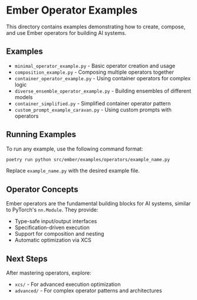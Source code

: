 # Ember Operator Examples

This directory contains examples demonstrating how to create, compose, and use Ember operators for building AI systems.

## Examples

- `minimal_operator_example.py` - Basic operator creation and usage
- `composition_example.py` - Composing multiple operators together
- `container_operator_example.py` - Using container operators for complex logic
- `diverse_ensemble_operator_example.py` - Building ensembles of different models
- `container_simplified.py` - Simplified container operator pattern
- `custom_prompt_example_caravan.py` - Using custom prompts with operators

## Running Examples

To run any example, use the following command format:

```bash
poetry run python src/ember/examples/operators/example_name.py
```

Replace `example_name.py` with the desired example file.

## Operator Concepts

Ember operators are the fundamental building blocks for AI systems, similar to PyTorch's `nn.Module`. They provide:

- Type-safe input/output interfaces
- Specification-driven execution
- Support for composition and nesting
- Automatic optimization via XCS

## Next Steps

After mastering operators, explore:

- `xcs/` - For advanced execution optimization
- `advanced/` - For complex operator patterns and architectures
